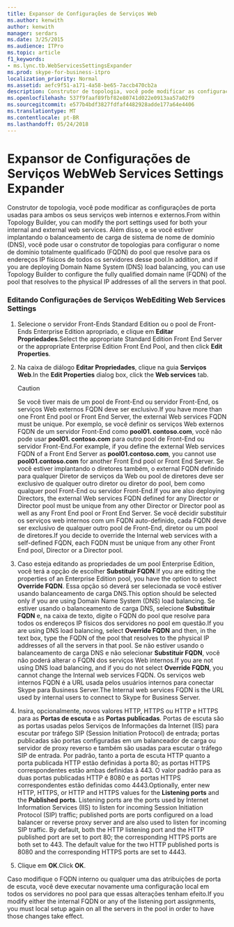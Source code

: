 ```yaml
---
title: Expansor de Configurações de Serviços Web
ms.author: kenwith
author: kenwith
manager: serdars
ms.date: 3/25/2015
ms.audience: ITPro
ms.topic: article
f1_keywords:
- ms.lync.tb.WebServicesSettingsExpander
ms.prod: skype-for-business-itpro
localization_priority: Normal
ms.assetid: aefc9f51-a171-4a58-be65-7accb470cb2a
description: Construtor de topologia, você pode modificar as configurações de porta usadas para ambos os seus serviços web internos e externos. Além disso, e se você estiver implantando o balanceamento de carga de sistema de nome de domínio (DNS), você pode usar o construtor de topologias para configurar o nome de domínio totalmente qualificado (FQDN) do pool que resolve para os endereços IP físicos de todos os servidores desse pool.
ms.openlocfilehash: 537f9faaf89fbf82e80741d022e0913aa57a02f9
ms.sourcegitcommit: e577b4bdf3827fdfaf4482928adde177a64e4406
ms.translationtype: MT
ms.contentlocale: pt-BR
ms.lasthandoff: 05/24/2018
---
```

# <a name="web-services-settings-expander"></a><span data-ttu-id="1cec2-104">Expansor de Configurações de Serviços Web</span><span class="sxs-lookup"><span data-stu-id="1cec2-104">Web Services Settings Expander</span></span>
 
<span data-ttu-id="1cec2-105">Construtor de topologia, você pode modificar as configurações de porta usadas para ambos os seus serviços web internos e externos.</span><span class="sxs-lookup"><span data-stu-id="1cec2-105">From within Topology Builder, you can modify the port settings used for both your internal and external web services.</span></span> <span data-ttu-id="1cec2-106">Além disso, e se você estiver implantando o balanceamento de carga de sistema de nome de domínio (DNS), você pode usar o construtor de topologias para configurar o nome de domínio totalmente qualificado (FQDN) do pool que resolve para os endereços IP físicos de todos os servidores desse pool.</span><span class="sxs-lookup"><span data-stu-id="1cec2-106">In addition, and if you are deploying Domain Name System (DNS) load balancing, you can use Topology Builder to configure the fully qualified domain name (FQDN) of the pool that resolves to the physical IP addresses of all the servers in that pool.</span></span>
  
### <a name="editing-web-services-settings"></a><span data-ttu-id="1cec2-107">Editando Configurações de Serviços Web</span><span class="sxs-lookup"><span data-stu-id="1cec2-107">Editing Web Services Settings</span></span>

1. <span data-ttu-id="1cec2-108">Selecione o servidor Front-Ends Standard Edition ou o pool de Front-Ends Enterprise Edition apropriado, e clique em **Editar Propriedades**.</span><span class="sxs-lookup"><span data-stu-id="1cec2-108">Select the appropriate Standard Edition Front End Server or the appropriate Enterprise Edition Front End Pool, and then click **Edit Properties**.</span></span>
    
2. <span data-ttu-id="1cec2-109">Na caixa de diálogo **Editar Propriedades**, clique na guia **Serviços Web**.</span><span class="sxs-lookup"><span data-stu-id="1cec2-109">In the **Edit Properties** dialog box, click the **Web services** tab.</span></span>
    
    > [!CAUTION]
    > <span data-ttu-id="1cec2-110">Se você tiver mais de um pool de Front-End ou servidor Front-End, os serviços Web externos FQDN deve ser exclusivo.</span><span class="sxs-lookup"><span data-stu-id="1cec2-110">If you have more than one Front End pool or Front End Server, the external Web services FQDN must be unique.</span></span> <span data-ttu-id="1cec2-111">Por exemplo, se você definir os serviços Web externos FQDN de um servidor Front-End como **pool01. contoso.com**, você não pode usar **pool01. contoso.com** para outro pool de Front-End ou servidor Front-End.</span><span class="sxs-lookup"><span data-stu-id="1cec2-111">For example, if you define the external Web services FQDN of a Front End Server as **pool01.contoso.com**, you cannot use **pool01.contoso.com** for another Front End pool or Front End Server.</span></span> <span data-ttu-id="1cec2-112">Se você estiver implantando o diretores também, o external FQDN definido para qualquer Diretor de serviços da Web ou pool de diretores deve ser exclusivo de qualquer outro diretor ou diretor do pool, bem como qualquer pool Front-End ou servidor Front-End.</span><span class="sxs-lookup"><span data-stu-id="1cec2-112">If you are also deploying Directors, the external Web services FQDN defined for any Director or Director pool must be unique from any other Director or Director pool as well as any Front End pool or Front End Server.</span></span> <span data-ttu-id="1cec2-113">Se você decidir substituir os serviços web internos com um FQDN auto-definido, cada FQDN deve ser exclusivo de qualquer outro pool de Front-End, diretor ou um pool de diretores.</span><span class="sxs-lookup"><span data-stu-id="1cec2-113">If you decide to override the Internal web services with a self-defined FQDN, each FQDN must be unique from any other Front End pool, Director or a Director pool.</span></span>
  
3. <span data-ttu-id="1cec2-114">Caso esteja editando as propriedades de um pool Enterprise Edition, você terá a opção de escolher **Substituir FQDN**.</span><span class="sxs-lookup"><span data-stu-id="1cec2-114">If you are editing the properties of an Enterprise Edition pool, you have the option to select **Override FQDN**.</span></span> <span data-ttu-id="1cec2-115">Essa opção só deverá ser selecionada se você estiver usando balanceamento de carga DNS.</span><span class="sxs-lookup"><span data-stu-id="1cec2-115">This option should be selected only if you are using Domain Name System (DNS) load balancing.</span></span> <span data-ttu-id="1cec2-116">Se estiver usando o balanceamento de carga DNS, selecione **Substituir FQDN** e, na caixa de texto, digite o FQDN do pool que resolve para todos os endereços IP físicos dos servidores no pool em questão.</span><span class="sxs-lookup"><span data-stu-id="1cec2-116">If you are using DNS load balancing, select **Override FQDN** and then, in the text box, type the FQDN of the pool that resolves to the physical IP addresses of all the servers in that pool.</span></span> <span data-ttu-id="1cec2-117">Se não estiver usando o balanceamento de carga DNS e não selecionar **Substituir FQDN**, você não poderá alterar o FQDN dos serviços Web internos.</span><span class="sxs-lookup"><span data-stu-id="1cec2-117">If you are not using DNS load balancing, and if you do not select **Override FQDN**, you cannot change the Internal web services FQDN.</span></span> <span data-ttu-id="1cec2-118">Os serviços web internos FQDN é a URL usada pelos usuários internos para conectar Skype para Business Server.</span><span class="sxs-lookup"><span data-stu-id="1cec2-118">The Internal web services FQDN is the URL used by internal users to connect to Skype for Business Server.</span></span>
    
4. <span data-ttu-id="1cec2-p105">Insira, opcionalmente, novos valores HTTP, HTTPS ou HTTP e HTTPS para as **Portas de escuta** e as **Portas publicadas**. Portas de escuta são as portas usadas pelos Serviços de Informações da Internet (IIS) para escutar por tráfego SIP (Session Initiation Protocol) de entrada; portas publicadas são portas configuradas em um balanceador de carga ou servidor de proxy reverso e também são usadas para escutar o tráfego SIP de entrada. Por padrão, tanto a porta de escuta HTTP quanto a porta publicada HTTP estão definidas à porta 80; as portas HTTPS correspondentes estão ambas definidas à 443. O valor padrão para as duas portas publicadas HTTP é 8080 e as portas HTTPS correspondentes estão definidas como 4443.</span><span class="sxs-lookup"><span data-stu-id="1cec2-p105">Optionally, enter new HTTP, HTTPS, or HTTP and HTTPS values for the **Listening ports** and the **Published ports**. Listening ports are the ports used by Internet Information Services (IIS) to listen for incoming Session Initiation Protocol (SIP) traffic; published ports are ports configured on a load balancer or reverse proxy server and are also used to listen for incoming SIP traffic. By default, both the HTTP listening port and the HTTP published port are set to port 80; the corresponding HTTPS ports are both set to 443. The default value for the two HTTP published ports is 8080 and the corresponding HTTPS ports are set to 4443.</span></span>
    
5. <span data-ttu-id="1cec2-123">Clique em **OK**.</span><span class="sxs-lookup"><span data-stu-id="1cec2-123">Click **OK**.</span></span>
    
<span data-ttu-id="1cec2-124">Caso modifique o FQDN interno ou qualquer uma das atribuições de porta de escuta, você deve executar novamente uma configuração local em todos os servidores no pool para que essas alterações tenham efeito.</span><span class="sxs-lookup"><span data-stu-id="1cec2-124">If you modify either the internal FQDN or any of the listening port assignments, you must local setup again on all the servers in the pool in order to have those changes take effect.</span></span>
  

